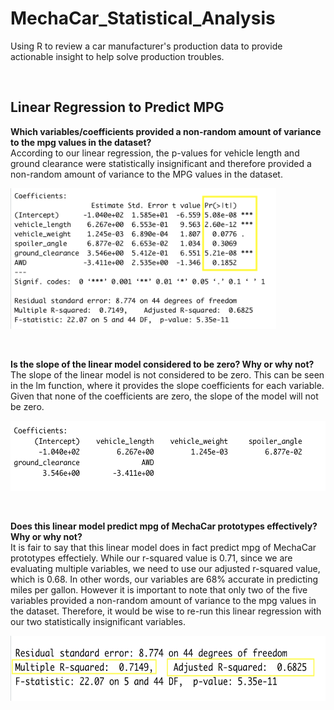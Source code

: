 # MechaCar_Statistical_Analysis
Using R to review a car manufacturer's production data to provide actionable insight to help solve production troubles.


<br>

## Linear Regression to Predict MPG
__Which variables/coefficients provided a non-random amount of variance to the mpg values in the dataset?__ <br>
According to our linear regression, the p-values for vehicle length and ground clearance were statistically insignificant and therefore provided a non-random amount of variance to the MPG values in the dataset. 

<p align="left">
  <img 
    width="425"
    height="225"
    src="images/multiple_linear_regression.png"
  >
</p>
<br>

__Is the slope of the linear model considered to be zero? Why or why not?__ <br>
The slope of the linear model is not considered to be zero. This can be seen in the lm function, where it provides the slope coefficients for each variable. Given that none of the coefficients are zero, the slope of the model will not be zero.

<p align="left">
  <img 
    width="551"
    height="112"
    src="images/slope.png"
  >
</p>
<br>

__Does this linear model predict mpg of MechaCar prototypes effectively? Why or why not?__ <br>
It is fair to say that this linear model does in fact predict mpg of MechaCar prototypes effectiely. While our r-squared value is 0.71, since we are evaluating multiple variables, we need to use our adjusted r-squared value, which is 0.68. In other words, our variables are 68% accurate in predicting miles per gallon. However it is important to note that only two of the five variables provided a non-random amount of variance to the mpg values in the dataset. Therefore, it would be wise to re-run this linear regression with our two statistically insignificant variables. 

<p align="left">
  <img 
    width="612"
    height="104"
    src="images/r-squared.png"
  >
</p>
<br>



